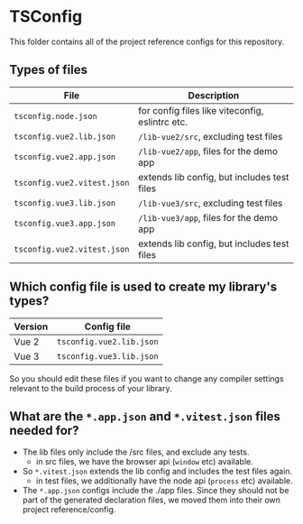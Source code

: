 # TSConfig

This folder contains all of the project reference configs for this repository.

## Types of files

|File                       |Description               |
|---------------------------|--------------------------|
|`tsconfig.node.json`       |for config files like viteconfig, eslintrc etc.|
|`tsconfig.vue2.lib.json`   | `/lib-vue2/src`, excluding test files         |
|`tsconfig.vue2.app.json`   | `/lib-vue2/app`, files for the demo app       |
|`tsconfig.vue2.vitest.json`| extends lib config, but includes test files   |
|`tsconfig.vue3.lib.json`   | `/lib-vue3/src`, excluding test files         |
|`tsconfig.vue3.app.json`   | `/lib-vue3/app`, files for the demo app       |
|`tsconfig.vue2.vitest.json`| extends lib config, but includes test files   |

## Which config file is used to create my library's types?

|Version| Config file |
|-------|-------------|
|Vue 2  | `tsconfig.vue2.lib.json` |
|Vue 3  | `tsconfig.vue3.lib.json` |

So you should edit these files if you want to change any compiler settings relevant to the build process of your library.

## What are the `*.app.json` and `*.vitest.json` files needed for?

* The lib files only include the /src files, and exclude any tests.
  * in src files, we have the browser api (`window` etc) available.
* So `*.vitest.json` extends the lib config and includes the test files again.
  * in test files, we additionally have the node api (`process` etc) available.
* The `*.app.json` configs include the ./app files. Since they should not be part of the generated declaration files, we moved them into their own project reference/config.